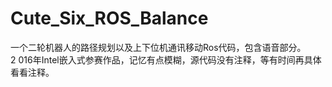 # Cute_Six_ROS_Balance
一个二轮机器人的路径规划以及上下位机通讯移动Ros代码，包含语音部分。   
2 016年Intel嵌入式参赛作品，记忆有点模糊，源代码没有注释，等有时间再具体看看注释。
